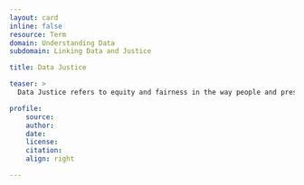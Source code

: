 ```yaml
---
layout: card
inline: false
resource: Term
domain: Understanding Data
subdomain: Linking Data and Justice

title: Data Justice

teaser: >
  Data Justice refers to equity and fairness in the way people and pressing social issues are disclosed, represented, and treated as a result of the collection, analysis, production, and presentation of data.

profile:
    source:
    author:
    date:
    license:
    citation:
    align: right

---
```

